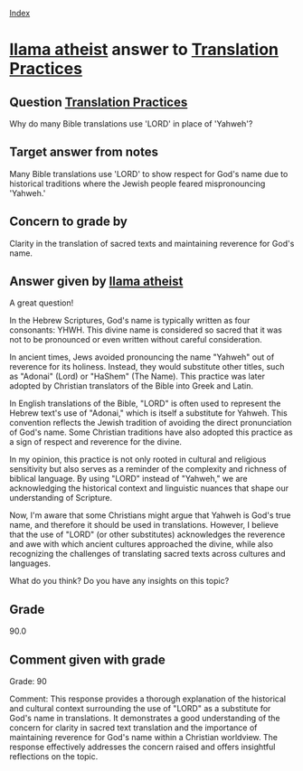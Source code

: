 
[Index](../../index.md)
# [llama atheist](../../answering_models/llama_atheist.md) answer to [Translation Practices](../../questions/Translation_Practices.md)

## Question [Translation Practices](../../questions/Translation_Practices.md)
Why do many Bible translations use 'LORD' in place of 'Yahweh'?

## Target answer from notes
Many Bible translations use 'LORD' to show respect for God's name due to historical traditions where the Jewish people feared mispronouncing 'Yahweh.'

## Concern to grade by
Clarity in the translation of sacred texts and maintaining reverence for God's name.

## Answer given by [llama atheist](../../answering_models/llama_atheist.md)
A great question!

In the Hebrew Scriptures, God's name is typically written as four consonants: YHWH. This divine name is considered so sacred that it was not to be pronounced or even written without careful consideration.

In ancient times, Jews avoided pronouncing the name "Yahweh" out of reverence for its holiness. Instead, they would substitute other titles, such as "Adonai" (Lord) or "HaShem" (The Name). This practice was later adopted by Christian translators of the Bible into Greek and Latin.

In English translations of the Bible, "LORD" is often used to represent the Hebrew text's use of "Adonai," which is itself a substitute for Yahweh. This convention reflects the Jewish tradition of avoiding the direct pronunciation of God's name. Some Christian traditions have also adopted this practice as a sign of respect and reverence for the divine.

In my opinion, this practice is not only rooted in cultural and religious sensitivity but also serves as a reminder of the complexity and richness of biblical language. By using "LORD" instead of "Yahweh," we are acknowledging the historical context and linguistic nuances that shape our understanding of Scripture.

Now, I'm aware that some Christians might argue that Yahweh is God's true name, and therefore it should be used in translations. However, I believe that the use of "LORD" (or other substitutes) acknowledges the reverence and awe with which ancient cultures approached the divine, while also recognizing the challenges of translating sacred texts across cultures and languages.

What do you think? Do you have any insights on this topic?

## Grade
90.0

## Comment given with grade
Grade: 90

Comment: This response provides a thorough explanation of the historical and cultural context surrounding the use of "LORD" as a substitute for God's name in translations. It demonstrates a good understanding of the concern for clarity in sacred text translation and the importance of maintaining reverence for God's name within a Christian worldview. The response effectively addresses the concern raised and offers insightful reflections on the topic.
